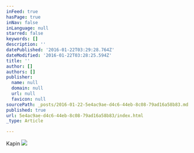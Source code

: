 ```yaml
---
inFeed: true
hasPage: true
inNav: false
inLanguage: null
starred: false
keywords: []
description: ''
datePublished: '2016-01-22T03:29:28.764Z'
dateModified: '2016-01-22T03:28:25.594Z'
title: ''
author: []
authors: []
publisher:
  name: null
  domain: null
  url: null
  favicon: null
sourcePath: _posts/2016-01-22-5e4ac9ae-d4c6-44eb-8c08-79ad16a58b83.md
published: true
url: 5e4ac9ae-d4c6-44eb-8c08-79ad16a58b83/index.html
_type: Article

---
```

Kapin
![](https://the-grid-user-content.s3-us-west-2.amazonaws.com/88b0b6d3-5e45-4ca6-87b1-962496bf2bc5.jpg)